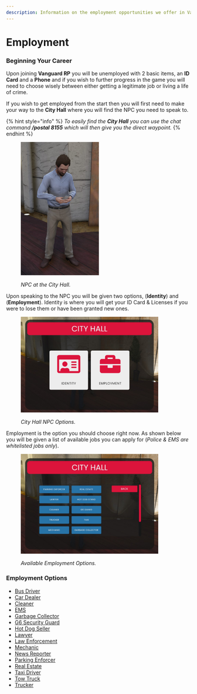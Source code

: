 ```yaml
---
description: Information on the employment opportunities we offer in Vanguard RP.
---
```


# Employment

### Beginning Your Career

Upon joining **Vanguard RP** you will be unemployed with 2 basic items, an **ID Card** and a **Phone** and if you wish to further progress in the game you will need to choose wisely between either getting a legitimate job or living a life of crime.  &#x20;

If you wish to get employed from the start then you will first need to make your way to the **City Hall** where you will find the NPC you need to speak to.

{% hint style="info" %}
_To easily find the **City Hall** you can use the chat command **/postal 8155** which will then give you the direct waypoint._
{% endhint %}

<figure><img src="../../../.gitbook/assets/Screenshot_6.jpg" alt="" width="213"><figcaption><p><em>NPC at the City Hall.</em></p></figcaption></figure>

Upon speaking to the NPC you will be given two options, (**Identity**) and (**Employment**). Identity is where you will get your ID Card & Licenses if you were to lose them or have been granted new ones.

<figure><img src="../../../.gitbook/assets/Screenshot_1.jpg" alt="" width="375"><figcaption><p><em>City Hall NPC Options.</em></p></figcaption></figure>

Employment is the option you should choose right now. As shown below you will be given a list of available jobs you can apply for (_Police & EMS are whitelisted jobs only_).

<figure><img src="../../../.gitbook/assets/Screenshot_2.jpg" alt="" width="375"><figcaption><p><em>Available Employment Options.</em></p></figcaption></figure>

### Employment Options

* [Bus Driver](bus-driver.md)
* [Car Dealer](bus-driver-1.md)
* [Cleaner](bus-driver-2.md)
* [EMS](ems.md)
* [Garbage Collector](garbage-collector.md)
* [G6 Security Guard](bus-driver-3.md)
* [Hot Dog Seller](hot-dog-stand.md)
* [Lawyer](hot-dog-stand-1.md)
* [Law Enforcement](police/)
* [Mechanic](bus-driver-4.md)
* [News Reporter](news-reporter.md)
* [Parking Enforcer](news-reporter-1.md)
* [Real Estate](news-reporter-2.md)
* [Taxi Driver](taxi.md)
* [Tow Truck](tow-truck.md)
* [Trucker](trucker.md)

